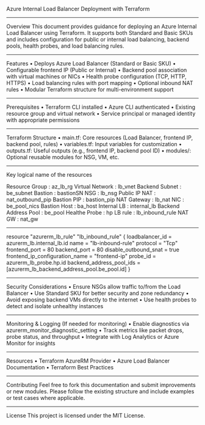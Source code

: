 Azure Internal Load Balancer Deployment with Terraform
________________________________________
Overview 
This document provides guidance for deploying an Azure Internal Load Balancer using Terraform. It supports both Standard and Basic SKUs and includes configuration for public or internal load balancing, backend pools, health probes, and load balancing rules.
________________________________________
Features
•	Deploys Azure Load Balancer (Standard or Basic SKU)
•	Configurable frontend IP (Public or Internal)
•	Backend pool association with virtual machines or NICs
•	Health probe configuration (TCP, HTTP, HTTPS)
•	Load balancing rules with port mapping
•	Optional inbound NAT rules
•	Modular Terraform structure for multi-environment support
________________________________________
Prerequisites
•	Terraform CLI installed
•	Azure CLI authenticated
•	Existing resource group and virtual network
•	Service principal or managed identity with appropriate permissions
________________________________________
Terraform Structure
•	main.tf: Core resources (Load Balancer, frontend IP, backend pool, rules)
•	variables.tf: Input variables for customization
•	outputs.tf: Useful outputs (e.g., frontend IP, backend pool ID)
•	modules/: Optional reusable modules for NSG, VM, etc.
________________________________________
Key logical name of the resources
	                         	
Resource Group		    : 		az_lb_rg
Virtual Network		    :		lb_vnet
Backend Subnet 	      :     		be_subnet
Bastion			          :		bastionSN
NSG			              :		lb_nsg
Public IP NAT		      :		nat_outbound_pip
Bastion PIP		        :		bastion_pip
NAT Gateway		        :		lb_nat
NIC			              :		be_pool_nics
Bastion Host		      :		ba_host
Internal LB		        :		internal_lb
Backend Address Pool	:		be_pool
Healthe Probe		      :		hp
LB rule			          :		lb_inbound_rule
NAT GW		            :		nat_gw		
		
		
		
		
		
________________________________________
resource "azurerm_lb_rule" "lb_inbound_rule" {
  loadbalancer_id                     = azurerm_lb.internal_lb.id
  name                                = "lb-inbound-rule"
  protocol                            = "Tcp"
  frontend_port                       = 80
  backend_port                        = 80
  disable_outbound_snat               = true
  frontend_ip_configuration_name      = "frontend-ip"
  probe_id                            = azurerm_lb_probe.hp.id
  backend_address_pool_ids            = [azurerm_lb_backend_address_pool.be_pool.id]
}
________________________________________
Security Considerations
•	Ensure NSGs allow traffic to/from the Load Balancer
•	Use Standard SKU for better security and zone redundancy
•	Avoid exposing backend VMs directly to the internet
•	Use health probes to detect and isolate unhealthy instances
________________________________________
Monitoring & Logging (If needed for monitoring)
•	Enable diagnostics via azurerm_monitor_diagnostic_setting
•	Track metrics like packet drops, probe status, and throughput
•	Integrate with Log Analytics or Azure Monitor for insights
________________________________________
Resources
•	Terraform AzureRM Provider
•	Azure Load Balancer Documentation
•	Terraform Best Practices
________________________________________
Contributing
Feel free to fork this documentation and submit improvements or new modules. Please follow the existing structure and include examples or test cases where applicable.
________________________________________
License
This project is licensed under the MIT License.

